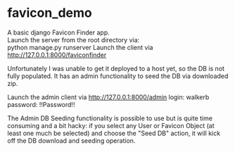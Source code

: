 # favicon_demo
A basic django Favicon Finder app.  
Launch the server from the root directory via:  
python manage.py runserver
Launch the client via http://127.0.0.1:8000/faviconfinder

Unfortunately I was unable to get it deployed to a host yet, so the DB is not fully populated. It has an admin functionality to seed the DB via downloaded zip.

Launch the admin client via http://127.0.0.1:8000/admin
login: walkerb
password: !!Password!!

The Admin DB Seeding functionality is possible to use but is quite time consuming and a bit hacky: if you select any User or Favicon Object (at least one much be selected) and choose the "Seed DB" action,
it will kick off the DB download and seeding operation.
